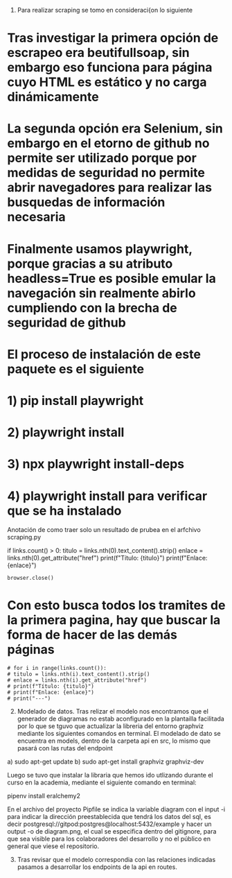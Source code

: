 1) Para realizar scraping se tomo en consideraci{on lo siguiente 


# Tras investigar la primera opción de escrapeo era beutifullsoap, sin embargo eso funciona para página cuyo HTML es estático y no carga dinámicamente
# La segunda opción era Selenium, sin embargo en el etorno de github no permite ser utilizado porque por medidas de seguridad no permite abrir navegadores para realizar las busquedas de información necesaria
# Finalmente usamos playwright, porque gracias a su atributo headless=True es posible emular la navegación sin realmente abirlo cumpliendo con la brecha de seguridad de github
# El proceso de instalación de este paquete es el siguiente
# 1) pip install playwright
# 2) playwright install
# 3) npx playwright install-deps
# 4) playwright install para verificar que se ha instalado

Anotación de como traer solo un resultado de prubea en el arfchivo scraping.py

 if links.count() > 0:
        titulo = links.nth(0).text_content().strip()
        enlace = links.nth(0).get_attribute("href")
        print(f"Título: {titulo}")
        print(f"Enlace: {enlace}")

    browser.close()

# Con esto busca todos los tramites de la primera pagina, hay que buscar la forma de hacer de las demás páginas
    # for i in range(links.count()):
    # titulo = links.nth(i).text_content().strip()
    # enlace = links.nth(i).get_attribute("href")
    # print(f"Título: {titulo}")
    # print(f"Enlace: {enlace}")
    # print("---")

2) Modelado de datos. Tras relizar el modelo nos encontramos que el generador de diagramas no estab aconfigurado en la plantailla facilitada por lo que se tguvo que actualizar la libreria del entorno graphviz mediante los siguientes comandos en terminal. El modelado de dato se encuentra en models, dentro de la carpeta api en src, lo mismo que pasará con las rutas del endpoint

a) sudo apt-get update
b) sudo apt-get install graphviz graphviz-dev

Luego se tuvo que instalar la libraria que hemos ido utlizando durante el curso en la academia, mediante el siguiente comando en terminal:

pipenv install eralchemy2

En el archivo del proyecto Pipfile se indica la variable diagram con el input -i para indicar la dirección preestablecida que tendrá los datos del sql, es decir  postgresql://gitpod:postgres@localhost:5432/example y hacer un output -o de diagram.png, el cual se especifica dentro del gitignore, para que sea visible para los colaboradores del desarrollo y no el público en general que viese el repositorio.

3) Tras revisar que el modelo correspondia con las relaciones indicadas pasamos a desarrollar los endpoints de la api en routes.
